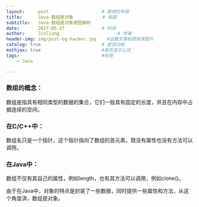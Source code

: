 ```yaml
---
layout:     post                    # 使用的布局
title:      Java-数组是对象           # 标题 
subtitle:   Java-数组是对象原因解析 
date:       2017-05-27              # 时间
author:     Jinliang                      # 作者
header-img: img/post-bg-hacker.jpg    #这篇文章标题背景图片
catalog: true                       # 是否归档
mathjax: true                       #是否显示公式
tags:                               #标签
    - Java

---
```


### **数组的概念：**  

数组是指具有相同类型的数据的集合，它们一般具有固定的长度，并且在内存中占据连续的空间。

### **在C/C++中：**

数组名只是一个指针，这个指针指向了数组的首元素，既没有属性也没有方法可以调用。

### **在Java中：**

数组不仅有其自己的属性，例如length，也有其方法可以调用，例如clone()。


由于在Java中，对象的特点是封装了一些数据，同时提供一些属性和方法，从这个角度讲，数组是对象。